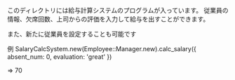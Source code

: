 このディレクトリには給与計算システムのプログラムが入っています。
従業員の情報、欠席回数、上司からの評価を入力して給与を出すことができます。

また、新たに従業員を設定することも可能です

例 SalaryCalcSystem.new(Employee::Manager.new).calc_salary({
  absent_num: 0, evaluation: 'great'
  })

=> 70
